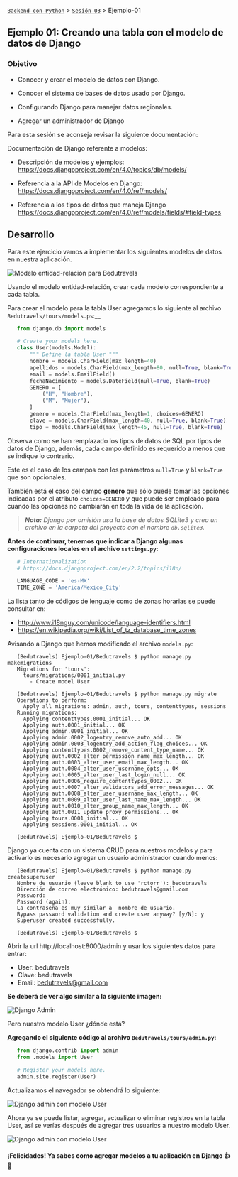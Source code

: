[`Backend con Python`](../../Readme.md) > [`Sesión 03`](../Readme.md) > Ejemplo-01
## Ejemplo 01:  Creando una tabla con el modelo de datos de Django

### Objetivo

- Conocer y crear el modelo de datos con Django.

- Conocer el sistema de bases de datos usado por Django.

- Configurando Django para manejar datos regionales.

- Agregar un administrador de Django


Para esta sesión se aconseja revisar la siguiente documentación:

 Documentación de Django referente a modelos:
   - Descripción de modelos y ejemplos: https://docs.djangoproject.com/en/4.0/topics/db/models/

   - Referencia a la API de Modelos en Django:
   https://docs.djangoproject.com/en/4.0/ref/models/

   - Referencia a los tipos de datos que maneja Django
   https://docs.djangoproject.com/en/4.0/ref/models/fields/#field-types

## Desarrollo

Para este ejercicio vamos a implementar los siguientes modelos de datos en nuestra aplicación.

   ![Modelo entidad-relación para Bedutravels](assets/bedutravels-modelo-er.png)

Usando el modelo entidad-relación, crear cada modelo correspondiente a cada tabla.

Para crear el modelo para la tabla User agregamos lo siguiente al archivo `Bedutravels/tours/models.ps`:__

```python
   from django.db import models

   # Create your models here.
   class User(models.Model):
       """ Define la tabla User """
       nombre = models.CharField(max_length=40)
       apellidos = models.CharField(max_length=80, null=True, blank=True)
       email = models.EmailField()
       fechaNacimiento = models.DateField(null=True, blank=True)
       GENERO = [
           ("H", "Hombre"),
           ("M", "Mujer"),
       ]
       genero = models.CharField(max_length=1, choices=GENERO)
       clave = models.CharField(max_length=40, null=True, blank=True)
       tipo = models.CharField(max_length=45, null=True, blank=True)
```

Observa como se han remplazado los tipos de datos de SQL por tipos de datos de Django, además, cada campo definido es requerido a menos que se indique lo contrario.

Este es el caso de los campos con los parámetros `null=True` y `blank=True` que son opcionales.

También está el caso del campo __genero__ que sólo puede tomar las opciones indicadas por el atributo `choices=GENERO` y que puede ser empleado para cuando las opciones no cambiarán en toda la vida de la aplicación.

>*__Nota:__ Django por omisión usa la base de datos SQLite3 y crea un archivo en la carpeta del proyecto con el nombre `db.sqlite3`.*

__Antes de continuar, tenemos que indicar a Django algunas configuraciones locales en el archivo `settings.py`:__

```python
   # Internationalization
   # https://docs.djangoproject.com/en/2.2/topics/i18n/

   LANGUAGE_CODE = 'es-MX'
   TIME_ZONE = 'America/Mexico_City'
```

La lista tanto de códigos de lenguaje como de zonas horarias se puede consultar en:
   - http://www.i18nguy.com/unicode/language-identifiers.html
   - https://en.wikipedia.org/wiki/List_of_tz_database_time_zones

Avisando a Django que hemos modificado el archivo `models.py`:

```console
   (Bedutravels) Ejemplo-01/Bedutravels $ python manage.py makemigrations
   Migrations for 'tours':
     tours/migrations/0001_initial.py
       - Create model User

   (Bedutravels) Ejemplo-01/Bedutravels $ python manage.py migrate
   Operations to perform:
     Apply all migrations: admin, auth, tours, contenttypes, sessions
   Running migrations:
     Applying contenttypes.0001_initial... OK
     Applying auth.0001_initial... OK
     Applying admin.0001_initial... OK
     Applying admin.0002_logentry_remove_auto_add... OK
     Applying admin.0003_logentry_add_action_flag_choices... OK
     Applying contenttypes.0002_remove_content_type_name... OK
     Applying auth.0002_alter_permission_name_max_length... OK
     Applying auth.0003_alter_user_email_max_length... OK
     Applying auth.0004_alter_user_username_opts... OK
     Applying auth.0005_alter_user_last_login_null... OK
     Applying auth.0006_require_contenttypes_0002... OK
     Applying auth.0007_alter_validators_add_error_messages... OK
     Applying auth.0008_alter_user_username_max_length... OK
     Applying auth.0009_alter_user_last_name_max_length... OK
     Applying auth.0010_alter_group_name_max_length... OK
     Applying auth.0011_update_proxy_permissions... OK
     Applying tours.0001_initial... OK
     Applying sessions.0001_initial... OK

   (Bedutravels) Ejemplo-01/Bedutravels $
```

Django ya cuenta con un sistema CRUD para nuestros modelos y para activarlo es necesario agregar un usuario administrador cuando menos:

```console
   (Bedutravels) Ejemplo-01/Bedutravels $ python manage.py createsuperuser
   Nombre de usuario (leave blank to use 'rctorr'): bedutravels
   Dirección de correo electrónico: bedutravels@gmail.com
   Password:
   Password (again):
   La contraseña es muy similar a  nombre de usuario.
   Bypass password validation and create user anyway? [y/N]: y
   Superuser created successfully.

   (Bedutravels) Ejemplo-01/Bedutravels $
```

Abrir la url http://localhost:8000/admin y usar los siguientes datos para entrar:
   - User: bedutravels
   - Clave: bedutravels
   - Email: bedutravels@gmail.com

__Se deberá de ver algo similar a la siguiente imagen:__

   ![Django Admin](assets/admin-01.png)

Pero nuestro modelo User ¿dónde está?

 __Agregando el siguiente código al archivo `Bedutravels/tours/admin.py`:__

```python
   from django.contrib import admin
   from .models import User

   # Register your models here.
   admin.site.register(User)
```

Actualizamos el navegador se obtendrá lo siguiente:

![Django admin con modelo User](assets/admin-02.png)

Ahora ya se puede listar, agregar, actualizar o eliminar registros en la tabla User, así se verías después de agregar tres usuarios a nuestro modelo User.

![Django admin con modelo User](assets/admin-03.png)

#### ¡Felicidades! Ya sabes como agregar modelos a tu aplicación en Django :+1: :1st_place_medal:

